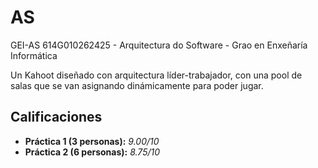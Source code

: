 # AS
GEI-AS 614G010262425 - Arquitectura do Software - Grao en Enxeñaría Informática

Un Kahoot diseñado con arquitectura líder-trabajador, con una pool de salas que se van asignando dinámicamente para poder jugar.

## Calificaciones

- **Práctica 1 (3 personas):** *9.00/10*
- **Práctica 2 (6 personas):** *8.75/10*

